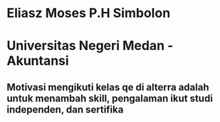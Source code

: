 # Eliasz Moses P.H Simbolon
# Universitas Negeri Medan - Akuntansi
## Motivasi mengikuti kelas qe di alterra adalah untuk menambah skill, pengalaman ikut studi independen, dan sertifika
